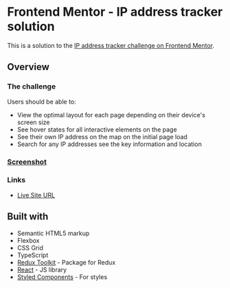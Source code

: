 # Frontend Mentor - IP address tracker solution

This is a solution to the [IP address tracker challenge on Frontend Mentor](https://www.frontendmentor.io/challenges/ip-address-tracker-I8-0yYAH0).

## Overview

### The challenge

Users should be able to:

- View the optimal layout for each page depending on their device's screen size
- See hover states for all interactive elements on the page
- See their own IP address on the map on the initial page load
- Search for any IP addresses see the key information and location

### [Screenshot](https://prnt.sc/9w7pKIgcKCHo)

### Links

- [Live Site URL](https://lucent-blini-ad309e.netlify.app/)

## Built with

- Semantic HTML5 markup
- Flexbox
- CSS Grid
- TypeScript
- [Redux Toolkit](https://redux-toolkit.js.org/) - Package for Redux
- [React](https://reactjs.org/) - JS library
- [Styled Components](https://styled-components.com/) - For styles

